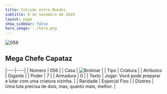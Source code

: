 ```yaml
---
title: Colisão entre Mundos
subtitle: 8 de novembro de 2019
layout: page
show_sidebar: false
hero_image: ../hero.png
---
```


![056](https://cdn.keyforgegame.com/media/card_front/pt/452_056_PRX582GRM9F3_pt.png)

## Mega Chefe Capataz

|----|----|
| Número | 056 |
| Casa | ![Brobnar](https://archonarcana.com/images/thumb/e/e0/Brobnar.png/22px-Brobnar.png "Brobnar") |
| Tipo | Criatura |
| Atributos | Gigante |
| Poder | 7 |
| Armadura | 0 |
| Texto | Jogar: Você pode preparar e lutar com uma criatura vizinha. |
| Raridade | Especial Fixo |
| Dizeres | Uma luta precisa de dois, mas,  quanto mais, melhor. |
